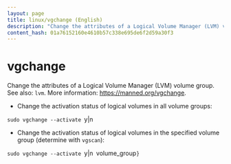```yaml
---
layout: page
title: linux/vgchange (English)
description: "Change the attributes of a Logical Volume Manager (LVM) volume group."
content_hash: 01a76152160e4610b57c338e695de6f2d59a30f3
---
```

# vgchange

Change the attributes of a Logical Volume Manager (LVM) volume group.
See also: `lvm`.
More information: <https://manned.org/vgchange>.

- Change the activation status of logical volumes in all volume groups:

`sudo vgchange --activate `<span class="tldr-var badge badge-pill bg-dark-lm bg-white-dm text-white-lm text-dark-dm font-weight-bold">y|n</span>

- Change the activation status of logical volumes in the specified volume group (determine with `vgscan`):

`sudo vgchange --activate `<span class="tldr-var badge badge-pill bg-dark-lm bg-white-dm text-white-lm text-dark-dm font-weight-bold">y|n</span>` `<span class="tldr-var badge badge-pill bg-dark-lm bg-white-dm text-white-lm text-dark-dm font-weight-bold">volume_group</span>`}`
